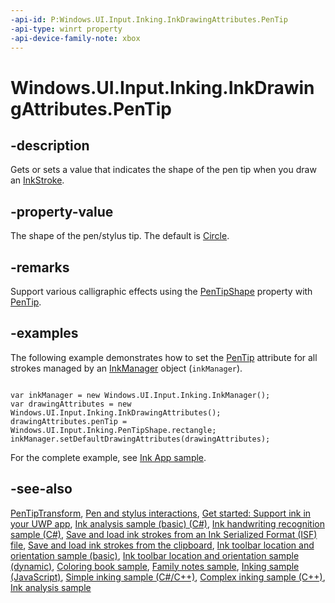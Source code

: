 ```yaml
---
-api-id: P:Windows.UI.Input.Inking.InkDrawingAttributes.PenTip
-api-type: winrt property
-api-device-family-note: xbox
---
```


<!-- Property syntax
public Windows.UI.Input.Inking.PenTipShape PenTip { get;  set; }
-->

# Windows.UI.Input.Inking.InkDrawingAttributes.PenTip

## -description
Gets or sets a value that indicates the shape of the pen tip when you draw an [InkStroke](inkstroke.md).

## -property-value
The shape of the pen/stylus tip. The default is [Circle](pentipshape.md).


## -remarks
Support various calligraphic effects using the [PenTipShape](pentipshape.md) property with [PenTip](inkdrawingattributes_pentip.md).

## -examples
The following example demonstrates how to set the [PenTip](inkdrawingattributes_pentip.md) attribute for all strokes managed by an [InkManager](inkmanager.md) object (`inkManager`).

```

var inkManager = new Windows.UI.Input.Inking.InkManager();
var drawingAttributes = new Windows.UI.Input.Inking.InkDrawingAttributes();
drawingAttributes.penTip = Windows.UI.Input.Inking.PenTipShape.rectangle;
inkManager.setDefaultDrawingAttributes(drawingAttributes);

```



For the complete example, see [Ink App sample](http://go.microsoft.com/fwlink/p/?linkid=231622).

## -see-also
[PenTipTransform](inkdrawingattributes_pentiptransform.md), [Pen and stylus interactions](http://msdn.microsoft.com/library/3da4f2d2-5405-42a1-9ed9-3a87bcd84c43), [Get started: Support ink in your UWP app](https://docs.microsoft.com/windows/uwp/get-started/ink-walkthrough), [Ink analysis sample (basic) (C#)](https://github.com/MicrosoftDocs/windows-topic-specific-samples/archive/uwp-ink-analysis-basic.zip), [Ink handwriting recognition sample (C#)](https://github.com/MicrosoftDocs/windows-topic-specific-samples/archive/uwp-ink-handwriting-reco.zip), [Save and load ink strokes from an Ink Serialized Format (ISF) file](https://github.com/MicrosoftDocs/windows-topic-specific-samples/archive/uwp-ink-store.zip), [Save and load ink strokes from the clipboard](https://github.com/MicrosoftDocs/windows-topic-specific-samples/archive/uwp-ink-store-clipboard.zip), [Ink toolbar location and orientation sample (basic)](https://github.com/MicrosoftDocs/windows-topic-specific-samples/archive/uwp-ink-toolbar-handedness.zip), [Ink toolbar location and orientation sample (dynamic)](https://github.com/MicrosoftDocs/windows-topic-specific-samples/archive/uwp-ink-toolbar-handedness-dynamic.zip), [Coloring book sample](https://aka.ms/cpubsample-coloringbook), [Family notes sample](https://aka.ms/cpubsample-familynotessample), [Inking sample (JavaScript)](https://github.com/Microsoft/Windows-universal-samples/tree/master/Samples/Ink), [Simple inking sample (C#/C++)](https://github.com/Microsoft/Windows-universal-samples/tree/master/Samples/SimpleInk), [Complex inking sample (C++)](https://github.com/Microsoft/Windows-universal-samples/tree/master/Samples/ComplexInk), [Ink analysis sample](https://github.com/Microsoft/Windows-universal-samples/tree/master/Samples/InkAnalysis)

